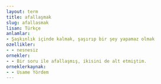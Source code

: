 ```yaml
---
layout: term
title: afallaşmak
slug: afallasmak
lisan: Türkçe
anlamlar:
- Şaşkınlık içinde kalmak, şaşırıp bir şey yapamaz olmak
ozellikler:
- - nesnesiz
ornekler:
- - Bir soru ile afallaşmış, ikisini de alt etmiştim.
orneklerkaynak:
- - Usame Yördem
---
```

